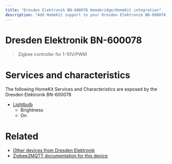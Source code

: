 ```yaml
---
title: "Dresden Elektronik BN-600078 Homebridge/HomeKit integration"
description: "Add HomeKit support to your Dresden Elektronik BN-600078, using Homebridge, Zigbee2MQTT and homebridge-z2m."
---
```

<!---
This file has been GENERATED using src/docgen/docgen.ts
DO NOT EDIT THIS FILE MANUALLY!
-->
# Dresden Elektronik BN-600078
> Zigbee controller for 1-10V/PWM


# Services and characteristics
The following HomeKit Services and Characteristics are exposed by
the Dresden Elektronik BN-600078

* [Lightbulb](../../light.md)
  * Brightness
  * On


# Related
* [Other devices from Dresden Elektronik](../index.md#dresden_elektronik)
* [Zigbee2MQTT documentation for this device](https://www.zigbee2mqtt.io/devices/BN-600078.html)